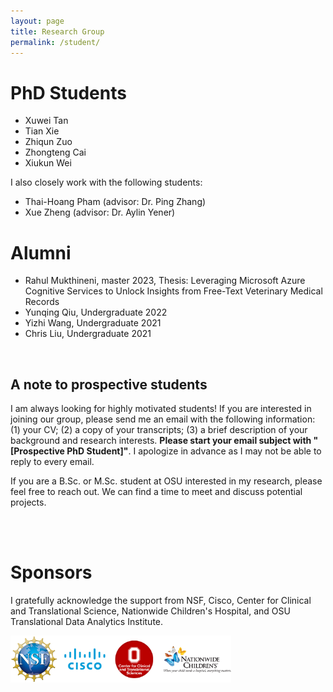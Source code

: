 ```yaml
---
layout: page
title: Research Group
permalink: /student/
---
```


<h1>PhD Students</h1>
<ul>
 <li>Xuwei Tan </li>
 <li>Tian Xie </li>
<li>Zhiqun Zuo </li>
<li> Zhongteng Cai </li>
<li> Xiukun Wei </li>

</ul>
I also closely work with the following students:
<ul>
    <li> Thai-Hoang Pham (advisor: Dr. Ping Zhang)</li>
 <li>Xue Zheng (advisor: Dr. Aylin Yener) </li>

</ul>


<h1>Alumni</h1>
<ul>
 <li> Rahul Mukthineni, master 2023, Thesis: Leveraging Microsoft Azure Cognitive Services to Unlock Insights from Free-Text Veterinary Medical Records</li>
 <li>Yunqing Qiu, Undergraduate 2022</li>
  <li>Yizhi Wang, Undergraduate 2021</li>
  <li>Chris Liu, Undergraduate 2021</li>
</ul>

<!--
<p style="float: left; font-size: 12pt; text-align: center; width: 20%; margin-right: 10%; margin-bottom: 1em;"><img src="/images/you.jpeg" style="width: 100%">Your name can be here </p>

<p style="float: left; font-size: 12pt; text-align: center; width: 20%; margin-right: 10%; margin-bottom: 1em;"><img src="/images/you.jpeg" style="width: 100%">Your name can be here</p>

<p style="clear: both;">
-->

<br>
<h2>A note to prospective students</h2>

<p> I am always looking for highly motivated students! If you are interested in joining our group, please send me an email with the following information: (1) your CV; (2) a copy of your transcripts; (3) a brief description of your background and research interests. <b>Please start your email subject with "[Prospective PhD Student]"</b>. I apologize in advance as I may not be able to reply to every email.</p> 

<p> If you are a B.Sc. or M.Sc. student at OSU interested in my research, please feel free to reach out. We can find a time to meet and discuss potential projects.</p>

<br>

<!--
<h1>Group Photo</h1>

<p style="display: block;  font-size: 11pt; text-align: center; width: 70%; margin-right: auto; margin-bottom: auto;"><img src="/images/group1.jpeg" style="width: 100%" align=center>Group Gathering, September 2022 </p>

-->

<br>
<h1>Sponsors</h1>

I gratefully acknowledge the support from NSF, Cisco, Center for Clinical and Translational Science, Nationwide Children's Hospital, and OSU Translational Data Analytics Institute.

<img style='width: 70%; max-height: 15%' src="/images/sponsor.png" />
